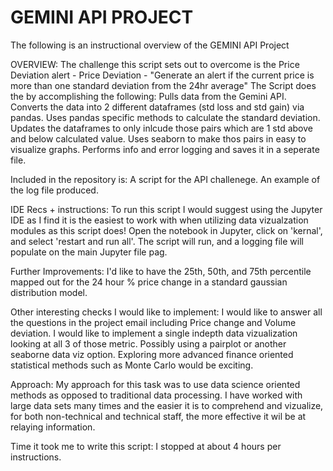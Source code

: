 # GEMINI API PROJECT
The following is an instructional overview of the GEMINI API Project

OVERVIEW:
The challenge this script sets out to overcome is the Price Deviation alert - Price Deviation - "Generate an alert if the current price is more than one standard deviation from the 24hr average"
The Script does the by accomplishing the following:
Pulls data from the Gemini API.
Converts the data into 2 different dataframes (std loss and std gain) via pandas.
Uses pandas specific methods to calculate the standard deviation.
Updates the dataframes to only inlcude those pairs which are 1 std above and below calculated value.
Uses seaborn to make thos pairs in easy to visualize graphs.
Performs info and error logging and saves it in a seperate file.

Included in the repository is:
A script for the API challenege.
An example of the log file produced.

IDE Recs + instructions:
To run this script I would suggest using the Jupyter IDE as I find it is the easiest to work with when utilizing data vizualzation modules as this script does!
Open the notebook in Jupyter, click on 'kernal', and select 'restart and run all'.
The script will run, and a logging file will populate on the main Jupyter file pag.

Further Improvements:
I'd like to have the 25th, 50th, and 75th percentile mapped out for the 24 hour % price change in a standard gaussian distribution model.

Other interesting checks I would like to implement:
I would like to answer all the questions in the project email including Price change and Volume deviation.
I would like to implement a single indepth data vizualization looking at all 3 of those metric. Possibly using a pairplot or another seaborne data viz option.
Exploring more advanced finance oriented statistical methods such as Monte Carlo would be exciting. 

Approach:
My approach for this task was to use data science oriented methods as opposed to traditional data processing.
I have worked with large data sets many times and the easier it is to comprehend and vizualize, for both non-technical and technical staff, the more effective it wil be at relaying information.

Time it took me to write this script:
I stopped at about 4 hours per instructions.









